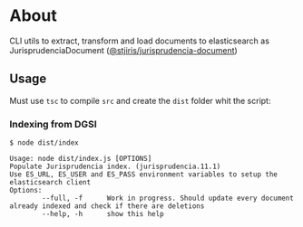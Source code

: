# About 

CLI utils to extract, transform and load documents to elasticsearch as JurisprudenciaDocument ([@stjiris/jurisprudencia-document](https://www.npmjs.com/package/@stjiris/jurisprudencia-document))

## Usage

Must use `tsc` to compile `src` and create the `dist` folder whit the script:

### Indexing from DGSI

`$ node dist/index`

```
Usage: node dist/index.js [OPTIONS]
Populate Jurisprudencia index. (jurisprudencia.11.1)
Use ES_URL, ES_USER and ES_PASS environment variables to setup the elasticsearch client
Options:
        --full, -f      Work in progress. Should update every document already indexed and check if there are deletions
        --help, -h      show this help
```
